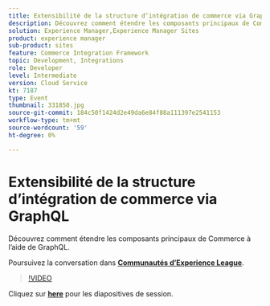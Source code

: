 ```yaml
---
title: Extensibilité de la structure d’intégration de commerce via GraphQL
description: Découvrez comment étendre les composants principaux de Commerce à l’aide de GraphQL. Cette session a été diffusée dans le cadre d’un événement de contenu Adobe Developers Live.
solution: Experience Manager,Experience Manager Sites
product: experience manager
sub-product: sites
feature: Commerce Integration Framework
topic: Development, Integrations
role: Developer
level: Intermediate
version: Cloud Service
kt: 7187
type: Event
thumbnail: 331850.jpg
source-git-commit: 184c50f1424d2e49da6e84f88a111397e2541153
workflow-type: tm+mt
source-wordcount: '59'
ht-degree: 0%

---
```



# Extensibilité de la structure d’intégration de commerce via GraphQL

Découvrez comment étendre les composants principaux de Commerce à l’aide de GraphQL.

Poursuivez la conversation dans **[Communautés d’Experience League](http://adobe.ly/36Yd3v6)**.

>[!VIDEO](https://video.tv.adobe.com/v/331850/?quality=12&learn=on&hidetitle=true)

Cliquez sur **[here](/help/adobe-developers-live/assets/cif-extensibility-graphql.pdf)** pour les diapositives de session.
